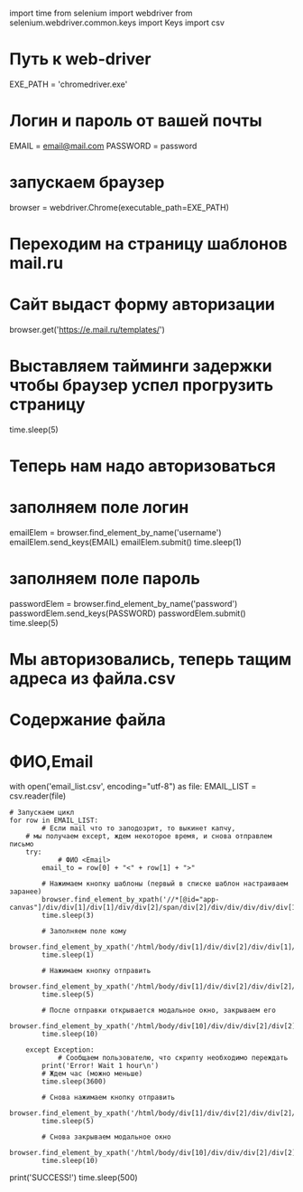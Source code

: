 import time
from selenium import webdriver
from selenium.webdriver.common.keys import Keys
import csv

# Путь к web-driver
EXE_PATH = 'chromedriver.exe'
# Логин и пароль от вашей почты
EMAIL = email@mail.com
PASSWORD  = password
        
# запускаем браузер
browser = webdriver.Chrome(executable_path=EXE_PATH)
# Переходим на страницу шаблонов mail.ru
# Сайт выдаст форму авторизации
browser.get('https://e.mail.ru/templates/')

# Выставляем тайминги задержки чтобы браузер успел прогрузить страницу
time.sleep(5)

# Теперь нам надо авторизоваться
# заполняем поле логин
emailElem = browser.find_element_by_name('username')
emailElem.send_keys(EMAIL)
emailElem.submit()
time.sleep(1)

# заполняем поле пароль
passwordElem = browser.find_element_by_name('password')
passwordElem.send_keys(PASSWORD)
passwordElem.submit()
time.sleep(5)

# Мы авторизовались, теперь тащим адреса из файла.csv 
# Содержание файла
# ФИО,Email

with open('email_list.csv', encoding="utf-8") as file:
    EMAIL_LIST = csv.reader(file)
    
    # Запускаем цикл
    for row in EMAIL_LIST:
    		# Если mail что то заподозрит, то выкинет капчу, 
        # мы получаем except, ждем некоторое время, и снова отправлем письмо
        try:
        		# ФИО <Email>
            email_to = row[0] + "<" + row[1] + ">"
            
            # Нажимаем кнопку шаблоны (первый в списке шаблон настраиваем заранее)       
            browser.find_element_by_xpath('//*[@id="app-canvas"]/div/div[1]/div[1]/div/div[2]/span/div[2]/div/div/div/div/div[1]/div/div/div/div[1]/div/div/a[1]').click()
            time.sleep(3)     
            
            # Заполняем поле кому
            browser.find_element_by_xpath('/html/body/div[1]/div/div[2]/div/div[1]/div[2]/div[3]/div[2]/div/div/div[1]/div/div[2]/div/div/label/div/div/input').send_keys(email_to)
            time.sleep(1)
           
            # Нажимаем кнопку отправить
            browser.find_element_by_xpath('/html/body/div[1]/div/div[2]/div/div[2]/div[1]/span[1]/span/span').click()
            time.sleep(5)

            # После отправки открывается модальное окно, закрываем его
            browser.find_element_by_xpath('/html/body/div[10]/div/div/div[2]/div[2]/div/div/div[1]/span').click()
            time.sleep(10)
            
        except Exception:
        		# Сообщаем пользователю, что скрипту необходимо переждать
            print('Error! Wait 1 hour\n')
            # Ждем час (можно меньше)
            time.sleep(3600)
            
            # Снова нажимаем кнопку отправить
            browser.find_element_by_xpath('/html/body/div[1]/div/div[2]/div/div[2]/div[1]/span[1]/span/span').click()
            time.sleep(5)

            # Снова закрываем модальное окно
            browser.find_element_by_xpath('/html/body/div[10]/div/div/div[2]/div[2]/div/div/div[1]/span').click()
            time.sleep(10)

print('SUCCESS!')
time.sleep(500)

